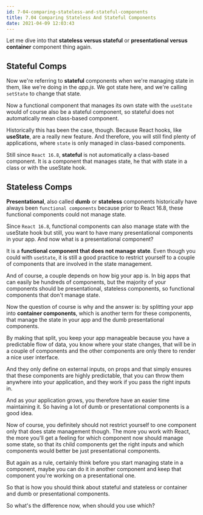 ```yaml
---
id: 7-04-comparing-stateless-and-stateful-components
title: 7.04 Comparing Stateless And Stateful Components
date: 2021-04-09 12:03:43
---
```


Let me dive into that **stateless versus stateful** or **presentational versus container** component thing again.

## Stateful Comps

Now we're referring to **stateful** components when we're managing state in them, like we're doing in the *app.js*. We got state here, and we're calling `setState` to change that state.

Now a functional component that manages its own state with the `useState` would of course also be a stateful component, so stateful does not automatically mean class-based component.

Historically this has been the case, though. Because React hooks, like **useState**, are a really new feature. And therefore, you will still find plenty of applications, where `state` is only managed in class-based components.

Still since `React 16.8`, **stateful** is not automatically a class-based component. It is a component that manages state, he that with state in a class or with the useState hook.

## Stateless Comps

**Presentational**, also called **dumb** or **stateless** components historically have always been `functional components` because prior to React 16.8, these functional components could not manage state.

Since `React 16.8`, functional components can also manage state with the useState hook but still, you want to have many presentational components in your app. And now what is a presentational component?

It is a **functional component that does not manage state**. Even though you could with `useState`, it is still a good practice to restrict yourself to a couple of components that are involved in the state management.

And of course, a couple depends on how big your app is. In big apps that can easily be hundreds of components, but the majority of your components should be presentational, stateless components, so functional components that don't manage state.

Now the question of course is why and the answer is: by splitting your app into **container components**, which is another term for these components, that manage the state in your app and the dumb presentational components.

By making that split, you keep your app manageable because you have a predictable flow of data, you know where your state changes, that will be in a couple of components and the other components are only there to render a nice user interface.

And they only define on external inputs, on props and that simply ensures that these components are highly predictable, that you can throw them anywhere into your application, and they work if you pass the right inputs in.

And as your application grows, you therefore have an easier time maintaining it. So having a lot of dumb or presentational components is a good idea.

Now of course, you definitely should not restrict yourself to one component only that does state management though. The more you work with React, the more you'll get a feeling for which component now should manage some state, so that its child components get the right inputs and which components would better be just presentational components.

But again as a rule, certainly think before you start managing state in a component, maybe you can do it in another component and keep that component you're working on a presentational one.

So that is how you should think about stateful and stateless or container and dumb or presentational components.

So what's the difference now, when should you use which?
